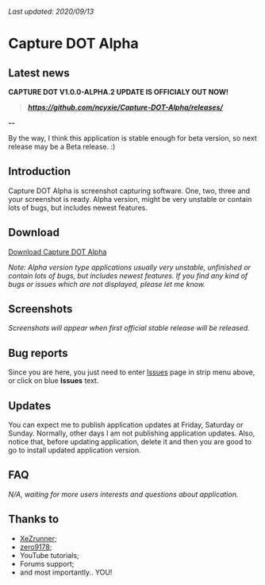 *Last updated: 2020/09/13*

# Capture DOT Alpha

## Latest news

**CAPTURE DOT V1.0.0-ALPHA.2 UPDATE IS OFFICIALY OUT NOW!**

> ***https://github.com/ncyxie/Capture-DOT-Alpha/releases/***

**--**

By the way, I think this application is stable enough for beta version, so next release may be a Beta release. :)

## Introduction

Capture DOT Alpha is screenshot capturing software. One, two, three and your screenshot is ready.
Alpha version, might be very unstable or contain lots of bugs, but includes newest features.

## Download

[Download Capture DOT Alpha](https://github.com/ncyxie/Capture-DOT-Alpha/releases/)

*Note: Alpha version type applications usually very unstable, unfinished or contain lots of bugs, but includes newest features. If you find any kind of bugs or issues which are not displayed, please let me know.*

## Screenshots

*Screenshots will appear when first official stable release will be released.*

## Bug reports

Since you are here, you just need to enter [Issues](https://github.com/ncyxie/Notepad-Dot/issues/) page in
strip menu above, or click on blue **Issues** text.

## Updates

You can expect me to publish application updates at Friday, Saturday or Sunday. Normally, other days I am not publishing application updates.
Also, notice that, before updating application, delete it and then you are good to go to install updated application version.

## FAQ

*N/A, waiting for more users interests and questions about application.*

## Thanks to

- [XeZrunner](https://github.com/XeZrunner/);
- [zero9178](https://github.com/zero9178/);
- YouTube tutorials;
- Forums support;
- and most importantly.. YOU!

